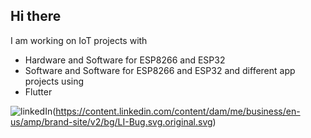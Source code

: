 ## Hi there

I am working on IoT projects with

- Hardware and Software for ESP8266 and ESP32
- Software and Software for ESP8266 and ESP32
  and different app projects using
- Flutter

![linkedIn](https://www.linkedin.com/in/christopher-koch-4377b2b6/)(https://content.linkedin.com/content/dam/me/business/en-us/amp/brand-site/v2/bg/LI-Bug.svg.original.svg)
